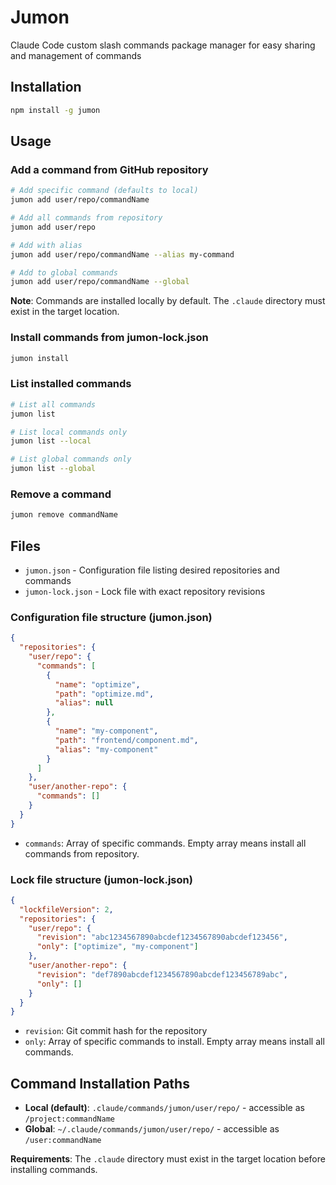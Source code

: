 # Jumon

Claude Code custom slash commands package manager for easy sharing and management of commands

## Installation

```bash
npm install -g jumon
```

## Usage

### Add a command from GitHub repository

```bash
# Add specific command (defaults to local)
jumon add user/repo/commandName

# Add all commands from repository
jumon add user/repo

# Add with alias
jumon add user/repo/commandName --alias my-command

# Add to global commands
jumon add user/repo/commandName --global
```

**Note**: Commands are installed locally by default. The `.claude` directory must exist in the target location.

### Install commands from jumon-lock.json

```bash
jumon install
```

### List installed commands

```bash
# List all commands
jumon list

# List local commands only
jumon list --local

# List global commands only
jumon list --global
```

### Remove a command

```bash
jumon remove commandName
```

## Files

- `jumon.json` - Configuration file listing desired repositories and commands
- `jumon-lock.json` - Lock file with exact repository revisions

### Configuration file structure (jumon.json)

```json
{
  "repositories": {
    "user/repo": {
      "commands": [
        {
          "name": "optimize",
          "path": "optimize.md",
          "alias": null
        },
        {
          "name": "my-component",
          "path": "frontend/component.md", 
          "alias": "my-component"
        }
      ]
    },
    "user/another-repo": {
      "commands": []
    }
  }
}
```

- `commands`: Array of specific commands. Empty array means install all commands from repository.

### Lock file structure (jumon-lock.json)

```json
{
  "lockfileVersion": 2,
  "repositories": {
    "user/repo": {
      "revision": "abc1234567890abcdef1234567890abcdef123456",
      "only": ["optimize", "my-component"]
    },
    "user/another-repo": {
      "revision": "def7890abcdef1234567890abcdef123456789abc",
      "only": []
    }
  }
}
```

- `revision`: Git commit hash for the repository
- `only`: Array of specific commands to install. Empty array means install all commands.

## Command Installation Paths

- **Local (default)**: `.claude/commands/jumon/user/repo/` - accessible as `/project:commandName`
- **Global**: `~/.claude/commands/jumon/user/repo/` - accessible as `/user:commandName`

**Requirements**: The `.claude` directory must exist in the target location before installing commands.